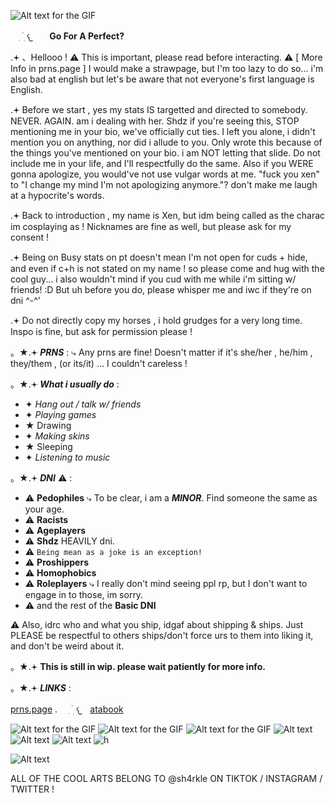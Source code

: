 ![Alt text for the GIF](https://ik.imagekit.io/22tifjcqh/Untitled256_20251018160342.png)

⠀ ִ  ࣪   ׅ  𐔌ㅤ **Go For A Perfect?**

.𖥔 、Hellooo ! ⚠︎ This is important, please read before interacting. ⚠︎ [ More Info in prns.page ]
I would make a strawpage, but I'm too lazy to do so... i'm also bad at english but let's be aware that not everyone's first language is English.

.𖥔 Before we start , yes my stats IS targetted and directed to somebody. NEVER. AGAIN. am i dealing with her. Shdz if you're seeing this, STOP mentioning me in your bio, we've officially cut ties. I left you alone, i didn't mention you on anything, nor did i allude to you. Only wrote this because of the things you've mentioned on your bio. i am NOT letting that slide. Do not include me in your life, and I'll respectfully do the same. Also if you WERE gonna apologize, you would've not use vulgar words at me. "fuck you xen" to "I change my mind I'm not apologizing anymore."? don't make me laugh at a hypocrite's words.

.𖥔 Back to introduction , my name is Xen, but idm being called as the charac im cosplaying as ! Nicknames are fine as well, but please ask for my consent !

.𖥔 Being on Busy stats on pt doesn't mean I'm not open for cuds + hide, and even if c+h is not stated on my name ! so please come and hug with the cool guy... i also wouldn't mind if you cud with me while i'm sitting w/ friends! :D But uh before you do, please whisper me and iwc if they're on dni ^-^'

.𖥔 Do not directly copy my horses , i hold grudges for a very long time. Inspo is fine, but ask for permission please !

。★.𖥔 *__PRNS__* :
⤷
Any prns are fine! Doesn't matter if it's she/her , he/him , they/them , (or its/it) ... I couldn't careless !

。★.𖥔 *__What i usually do__* :
- ✦ *Hang out / talk w/ friends*
- ✦ *Playing games*
- ★ Drawing
- ✦ *Making skins*
- ★ Sleeping
- ✦ *Listening to music*

。★.𖥔 ***DNI*** ⚠︎ :
- ⚠︎ **Pedophiles** ⤷ To be clear, i am a ***MINOR***. Find someone the same as your age.
- ⚠︎ **Racists**
- ⚠︎ **Ageplayers**
- ⚠︎ **Shdz** HEAVILY dni.
- ⚠︎ `Being mean as a joke is an exception!`
- ⚠︎ **Proshippers**
- ⚠︎ **Homophobics**
- ⚠︎ **Roleplayers** ⤷ I really don't mind seeing ppl rp, but I don't want to engage in to those, im sorry.
- ⚠︎ and the rest of the **Basic DNI**

⚠︎ Also, idrc who and what you ship, idgaf about shipping & ships. Just PLEASE be respectful to others ships/don't force urs to them into liking it, and don't be weird about it.

。★.𖥔 **This is still in wip. please wait patiently for more info.**


。★.𖥔 *__LINKS__* :

[prns.page](https://en.pronouns.page/@Xe.mn0) . ⠀ ִ  ࣪   ׅ  𐔌ㅤ[atabook](https://d0zing.atabook.org/)

![Alt text for the GIF](https://ik.imagekit.io/22tifjcqh/vhk6nj.gif) ![Alt text for the GIF](https://ik.imagekit.io/22tifjcqh/6v2ges.gif) ![Alt text for the GIF](https://ik.imagekit.io/22tifjcqh/llgdmt.gif) ![Alt text](https://ik.imagekit.io/22tifjcqh/lovesick.webp) ![Alt text](https://ik.imagekit.io/22tifjcqh/cvju04.gif) ![Alt text](https://ik.imagekit.io/22tifjcqh/sxpn4n.gif) ![h](https://ik.imagekit.io/22tifjcqh/jxkkf5.gif)



![Alt text](https://ik.imagekit.io/22tifjcqh/output-onlinegiftools%20(2).gif)




















ALL OF THE COOL ARTS BELONG TO @sh4rkle ON TIKTOK / INSTAGRAM / TWITTER !




























